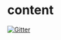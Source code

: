 # content

[![Gitter](https://badges.gitter.im/term-a-god-chi/content.svg)](https://gitter.im/term-a-god-chi/content?utm_source=badge&utm_medium=badge&utm_campaign=pr-badge&utm_content=badge)